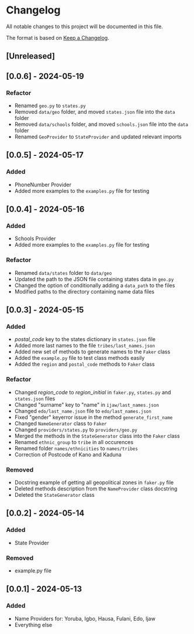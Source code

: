 # Changelog

All notable changes to this project will be documented in this file.

The format is based on [Keep a Changelog](https://keepachangelog.com/en/1.0.0/).

## [Unreleased]

## [0.0.6] - 2024-05-19

### Refactor

- Renamed `geo.py` to `states.py`
- Removed `data/geo` folder, and moved `states.json` file into the `data` folder
- Removed `data/schools` folder, and moved `schools.json` file into the `data` folder
- Renamed `GeoProvider` to `StateProvider` and updated relevant imports

## [0.0.5] - 2024-05-17

### Added

- PhoneNumber Provider
- Added more examples to the `examples.py` file for testing

## [0.0.4] - 2024-05-16

### Added

- Schools Provider
- Added more examples to the `examples.py` file for testing

### Refactor

- Renamed `data/states` folder to `data/geo`
- Updated the path to the JSON file containing states data in `geo.py`
- Changed the option of conditionally adding a `data_path` to the files
- Modified paths to the directory containing name data files

## [0.0.3] - 2024-05-15

### Added

- *postal_code* key to the states dictionary in `states.json` file
- Added more last names to the file `tribes/last_names.json`
- Added new set of methods to generate names to the `Faker` class
- Added the `example.py` file to test class methods easily
- Added the `region` and `postal_code` methods to `Faker` class

### Refactor

- Changed *region_code* to *region_initial* in `faker.py`, `states.py` and `states.json` files
- Changed "surname" key to "name" in `ijaw/last_names.json`
- Changed `edo/last_name.json` file to `edo/last_names.json`
- Fixed "gender" keyerror issue in the method `generate_first_name`
- Changed `NameGenerator` class to `Faker`
- Changed `providers/states.py` to `providers/geo.py`
- Merged the methods in the `StateGenerator` class into the `Faker` class
- Renamed `ethnic_group` to `tribe` in all occurences
- Renamed folder `names/ethnicities` to `names/tribes`
- Correction of Postcode of Kano and Kaduna

### Removed

- Docstring example of getting all geopolitical zones in `faker.py` file
- Deleted methods description from the `NameProvider` class docstring
- Deleted the `StateGenerator` class

## [0.0.2] - 2024-05-14

### Added

- State Provider

### Removed

- example.py file

## [0.0.1] - 2024-05-13

### Added

- Name Providers for: Yoruba, Igbo, Hausa, Fulani, Edo, Ijaw
- Everything else
